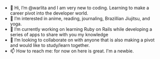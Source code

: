 - 👋 Hi, I’m @warlita and I am very new to coding. Learning to make a career pivot into the developer world. 
- 👀 I’m interested in anime, reading, journaling, Brazillian Jiujitsu, and yoga. 
- 🌱 I’m currently working on learning Ruby on Rails while developing a series of apps to share with you my knowledge
- 💞️ I’m looking to collaborate on with anyone that is also making a pivot and would like to study/learn together. 
- 📫 How to reach me: for now on here is great. I'm a newbie. 

<!---
warlita/warlita is a ✨ special ✨ repository because its `README.md` (this file) appears on your GitHub profile.
You can click the Preview link to take a look at your changes.
--->
